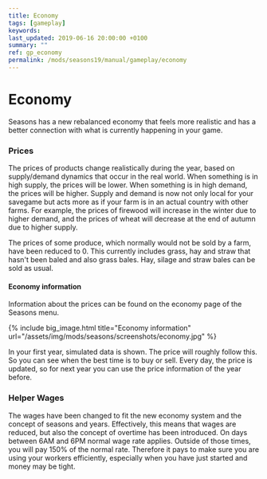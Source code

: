 ```yaml
---
title: Economy
tags: [gameplay]
keywords:
last_updated: 2019-06-16 20:00:00 +0100
summary: ""
ref: gp_economy
permalink: /mods/seasons19/manual/gameplay/economy
---
```


# Economy

Seasons has a new rebalanced economy that feels more realistic and has a better connection with what is currently happening in your game.

### Prices

The prices of products change realistically during the year, based on supply/demand dynamics that occur in the real world. When something is in high supply, the prices will be lower. When something is in high demand, the prices will be higher. Supply and demand is now not only local for your savegame but acts more as if your farm is in an actual country with other farms.
For example, the prices of firewood will increase in the winter due to higher demand, and the prices of wheat will decrease at the end of autumn due to higher supply.

The prices of some produce, which normally would not be sold by a farm, have been reduced to 0. This currently includes grass, hay and straw that hasn't been baled and also grass bales. Hay, silage and straw bales can be sold as usual.

#### Economy information

Information about the prices can be found on the economy page of the Seasons menu.

{% include big_image.html title="Economy information" url="/assets/img/mods/seasons/screenshots/economy.jpg" %}

In your first year, simulated data is shown. The price will roughly follow this. So you can see when the best time is to buy or sell. Every day, the price is updated, so for next year you can use the price information of the year before.

### Helper Wages

The wages have been changed to fit the new economy system and the concept of seasons and years. Effectively, this means that wages are reduced, but also the concept of overtime has been introduced. On days between 6AM and 6PM normal wage rate applies. Outside of those times, you will pay 150% of the normal rate. Therefore it pays to make sure you are using your workers efficiently, especially when you have just started and money may be tight.

